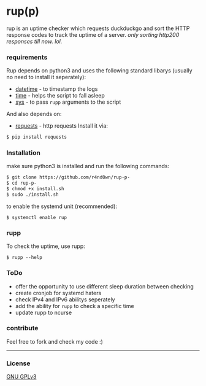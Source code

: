 # rup\(p\)

rup is an uptime checker which requests duckduckgo and sort the HTTP response codes to track the uptime of a server.
*only sorting http200 responses till now. lol.*


### requirements

Rup depends on python3 and uses the following standard libarys (usually no need to install it seperately):
* [datetime](https://docs.python.org/3/library/datetime.html) - to timestamp the logs
* [time](https://docs.python.org/3/library/time.html) - helps the script to fall asleep
* [sys](https://docs.python.org/3/library/sys.html) - to pass `rupp` arguments to the script

And also depends on:
* [requests](https://pypi.org/project/requests/) - http requests
Install it via:
```sh
$ pip install requests
```


### Installation
make sure python3 is installed and run the following commands:
```sh
$ git clone https://github.com/r4nd0wn/rup-p-
$ cd rup-p-
$ chmod +x install.sh
$ sudo ./install.sh
```
to enable the systemd unit (recommended):
```
$ systemctl enable rup
```

### rupp
To check the uptime, use rupp:
```
$ rupp --help
```

### ToDo
* offer the opportunity to use different sleep duration between checking
* create cronjob for systemd haters
* check IPv4 and IPv6 abilitys seperately
* add the ability for `rupp` to check a specific time
* update rupp to ncurse 

### contribute
Feel free to fork and check my code :)

----
### License
[GNU GPLv3](https://www.gnu.org/licenses/gpl-3.0.txt)
